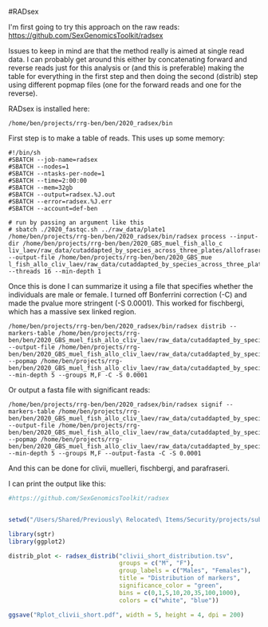 #RADsex

I'm first going to try this approach on the raw reads: https://github.com/SexGenomicsToolkit/radsex

Issues to keep in mind are that the method really is aimed at single read data.  I can probably get around this either by concatenating forward and reverse reads just for this analysis or (and this is preferable) making the table for everything in the first step and then doing the second (distrib) step using different popmap files (one for the forward reads and one for the reverse).

RADsex is installed here:
```
/home/ben/projects/rrg-ben/ben/2020_radsex/bin
```

First step is to make a table of reads.  This uses up some memory:
```
#!/bin/sh
#SBATCH --job-name=radsex
#SBATCH --nodes=1
#SBATCH --ntasks-per-node=1
#SBATCH --time=2:00:00
#SBATCH --mem=32gb
#SBATCH --output=radsex.%J.out
#SBATCH --error=radsex.%J.err
#SBATCH --account=def-ben

# run by passing an argument like this
# sbatch ./2020_fastqc.sh ../raw_data/plate1
/home/ben/projects/rrg-ben/ben/2020_radsex/bin/radsex process --input-dir /home/ben/projects/rrg-ben/ben/2020_GBS_muel_fish_allo_c
liv_laev/raw_data/cutaddapted_by_species_across_three_plates/allofraseri --output-file /home/ben/projects/rrg-ben/ben/2020_GBS_mue
l_fish_allo_cliv_laev/raw_data/cutaddapted_by_species_across_three_plates/2020_allo_markers_table.tsv --threads 16 --min-depth 1
```

Once this is done I can summarize it using a file that specifies whether the individuals are male or female. I turned off Bonferrini correction (-C) and made the pvalue more stringent (-S 0.0001). This worked for fischbergi, which has a massive sex linked region.

```
/home/ben/projects/rrg-ben/ben/2020_radsex/bin/radsex distrib --markers-table /home/ben/projects/rrg-ben/ben/2020_GBS_muel_fish_allo_cliv_laev/raw_data/cutaddapted_by_species_across_three_plates/2020_fisc_catR1R2_markers_table.tsv --output-file /home/ben/projects/rrg-ben/ben/2020_GBS_muel_fish_allo_cliv_laev/raw_data/cutaddapted_by_species_across_three_plates/2020_fisc_distribution.tsv --popmap /home/ben/projects/rrg-ben/ben/2020_GBS_muel_fish_allo_cliv_laev/raw_data/cutaddapted_by_species_across_three_plates/fischbergi_sex_R1R2cat --min-depth 5 --groups M,F -C -S 0.0001
```
Or output a fasta file with significant reads:

```
/home/ben/projects/rrg-ben/ben/2020_radsex/bin/radsex signif --markers-table /home/ben/projects/rrg-ben/ben/2020_GBS_muel_fish_allo_cliv_laev/raw_data/cutaddapted_by_species_across_three_plates/2020_fisc_catR1R2_markers_table.tsv --output-file /home/ben/projects/rrg-ben/ben/2020_GBS_muel_fish_allo_cliv_laev/raw_data/cutaddapted_by_species_across_three_plates/2020_fisc_significant_markers.fasta --popmap /home/ben/projects/rrg-ben/ben/2020_GBS_muel_fish_allo_cliv_laev/raw_data/cutaddapted_by_species_across_three_plates/fischbergi_sex_R1R2cat --min-depth 5 --groups M,F --output-fasta -C -S 0.0001
```

And this can be done for clivii, muelleri, fischbergi, and parafraseri. 

I can print the output like this:
```R
#https://github.com/SexGenomicsToolkit/radsex


setwd("/Users/Shared/Previously\ Relocated\ Items/Security/projects/submitted/XB_sex_determining_gene/RADsex")

library(sgtr)
library(ggplot2)

distrib_plot <- radsex_distrib("clivii_short_distribution.tsv",
                               groups = c("M", "F"),
                               group_labels = c("Males", "Females"),
                               title = "Distribution of markers",
                               significance_color = "green",
                               bins = c(0,1,5,10,20,35,100,1000),
                               colors = c("white", "blue"))

ggsave("Rplot_clivii_short.pdf", width = 5, height = 4, dpi = 200)
```
